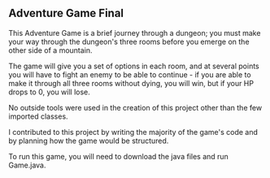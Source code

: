 ## Adventure Game Final

This Adventure Game is a brief journey through a dungeon; you must make your way through the dungeon's three rooms before you emerge on the other side of a mountain. 

The game will give you a set of options in each room, and at several points you will have to fight an enemy to be able to continue - if you are able to make it through all three rooms without dying, you will win, but if your HP drops to 0, you will lose.

No outside tools were used in the creation of this project other than the few imported classes. 

I contributed to this project by writing the majority of the game's code and by planning how the game would be structured.

To run this game, you will need to download the java files and run Game.java.